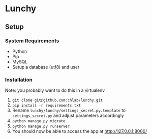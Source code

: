 # Lunchy

## Setup

### System Requirements
* Python
* Pip
* MySQL
* Setup a database (utf8) and user

### Installation
Note: you probably want to do this in a virtualenv

1. `git clone git@github.com:chlab/lunchy.git`
2. `pip install -r requirements.txt`
3. Rename `lunchy/lunchy/settings_secret.py.template` to `settings_secret.py` and adjust parameters accordingly
4. `python manage.py migrate`
5. `python manage.py runserver`
6. You should now be able to access the app at http://127.0.0.1:8000/